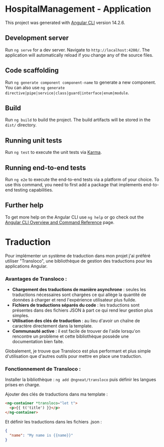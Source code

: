 # HospitalManagement - Application

This project was generated with [Angular CLI](https://github.com/angular/angular-cli) version 14.2.6.

## Development server

Run `ng serve` for a dev server. Navigate to `http://localhost:4200/`. The application will automatically reload if you change any of the source files.

## Code scaffolding

Run `ng generate component component-name` to generate a new component. You can also use `ng generate directive|pipe|service|class|guard|interface|enum|module`.

## Build

Run `ng build` to build the project. The build artifacts will be stored in the `dist/` directory.

## Running unit tests

Run `ng test` to execute the unit tests via [Karma](https://karma-runner.github.io).

## Running end-to-end tests

Run `ng e2e` to execute the end-to-end tests via a platform of your choice. To use this command, you need to first add a package that implements end-to-end testing capabilities.

## Further help

To get more help on the Angular CLI use `ng help` or go check out the [Angular CLI Overview and Command Reference](https://angular.io/cli) page.

# Traduction

Pour implémenter un système de traduction dans mon projet j'ai préféré utiliser "Transloco", une bibliothèque de gestion des traductions pour les applications Angular.

### Avantages de Transloco :

- **Chargement des traductions de manière asynchrone** : seules les traductions nécessaires sont chargées ce qui allège la quantité de données à charger et rend l'expérience utilisateur plus fuilde.
- **Fichiers de traductions séparés du code** : les traductions sont présentes dans des fichiers JSON à part ce qui rend leur gestion plus simples.
- **Utilisation des clés de traduction** : au lieu d'avoir un chaîne de caractère directement dans la template.
- **Communauté active** : il est facile de trouver de l'aide lorsqu'on rencontre un problème et cette bibliothèque possède une documentation bien faite.

Globalement, je trouve que Transloco est plus performant et plus simple d'utilisation que d'autres outils pour mettre en place une traduction.

### Fonctionnement de Transloco :

Installer la bibliothèque : `ng add @ngneat/transloco` puis définir les langues prises en charge.

Ajouter des clés de traductions dans ma template :

```html
<ng-container *transloco="let t">
  <p>{{ t('title') }}</p>
</ng-container>
```

Et définir les traductions dans les fichiers .json :

```json
{
  "name": "My name is {{name}}"
}
```
